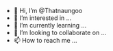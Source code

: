 - 👋 Hi, I’m @Thatnaungoo
- 👀 I’m interested in ...
- 🌱 I’m currently learning ...
- 💞️ I’m looking to collaborate on ...
- 📫 How to reach me ...

<!---
Thatnaungoo/Thatnaungoo is a ✨ special ✨ repository because its `README.md` (this file) appears on your GitHub profile.
You can click the Preview link to take a look at your changes.
--->
